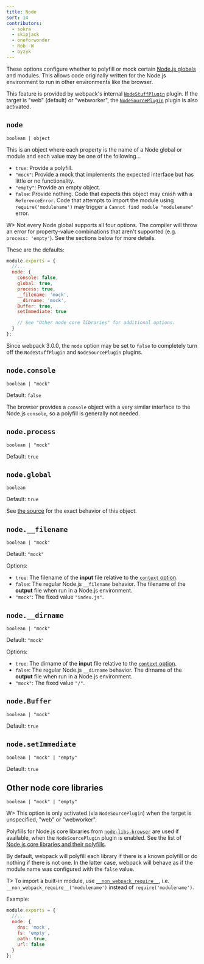 ```yaml
---
title: Node
sort: 14
contributors:
  - sokra
  - skipjack
  - oneforwonder
  - Rob--W
  - byzyk
---
```


These options configure whether to polyfill or mock certain [Node.js globals](https://nodejs.org/docs/latest/api/globals.html) and modules. This allows code originally written for the Node.js environment to run in other environments like the browser.

This feature is provided by webpack's internal [`NodeStuffPlugin`](https://github.com/webpack/webpack/blob/master/lib/NodeStuffPlugin.js) plugin. If the target is "web" (default) or "webworker", the [`NodeSourcePlugin`](https://github.com/webpack/webpack/blob/master/lib/node/NodeSourcePlugin.js) plugin is also activated.


## `node`

`boolean | object`

This is an object where each property is the name of a Node global or module and each value may be one of the following...

- `true`: Provide a polyfill.
- `"mock"`: Provide a mock that implements the expected interface but has little or no functionality.
- `"empty"`: Provide an empty object.
- `false`: Provide nothing. Code that expects this object may crash with a `ReferenceError`. Code that attempts to import the module using `require('modulename')` may trigger a `Cannot find module "modulename"` error.

W> Not every Node global supports all four options. The compiler will throw an error for property-value combinations that aren't supported (e.g. `process: 'empty'`). See the sections below for more details.

These are the defaults:

```js
module.exports = {
  //...
  node: {
    console: false,
    global: true,
    process: true,
    __filename: 'mock',
    __dirname: 'mock',
    Buffer: true,
    setImmediate: true

    // See "Other node core libraries" for additional options.
  }
};
```

Since webpack 3.0.0, the `node` option may be set to `false` to completely turn off the `NodeStuffPlugin` and `NodeSourcePlugin` plugins.


## `node.console`

`boolean | "mock"`

Default: `false`

The browser provides a `console` object with a very similar interface to the Node.js `console`, so a polyfill is generally not needed.


## `node.process`

`boolean | "mock"`

Default: `true`


## `node.global`

`boolean`

Default: `true`

See [the source](https://github.com/webpack/webpack/blob/master/buildin/global.js) for the exact behavior of this object.


## `node.__filename`

`boolean | "mock"`

Default: `"mock"`

Options:

- `true`: The filename of the __input__ file relative to the [`context` option](https://webpack.js.org/configuration/entry-context/#context).
- `false`: The regular Node.js `__filename` behavior. The filename of the __output__ file when run in a Node.js environment.
- `"mock"`: The fixed value `"index.js"`.


## `node.__dirname`

`boolean | "mock"`

Default: `"mock"`

Options:

- `true`: The dirname of the __input__ file relative to the [`context` option](https://webpack.js.org/configuration/entry-context/#context).
- `false`: The regular Node.js `__dirname` behavior. The dirname of the __output__ file when run in a Node.js environment.
- `"mock"`: The fixed value `"/"`.


## `node.Buffer`

`boolean | "mock"`

Default: `true`


## `node.setImmediate`

`boolean | "mock" | "empty"`

Default: `true`


## Other node core libraries

`boolean | "mock" | "empty"`

W> This option is only activated (via `NodeSourcePlugin`) when the target is unspecified, "web" or "webworker".

Polyfills for Node.js core libraries from [`node-libs-browser`](https://github.com/webpack/node-libs-browser) are used if available, when the `NodeSourcePlugin` plugin is enabled. See the list of [Node.js core libraries and their polyfills](https://github.com/webpack/node-libs-browser#readme).

By default, webpack will polyfill each library if there is a known polyfill or do nothing if there is not one. In the latter case, webpack will behave as if the module name was configured with the `false` value.

T> To import a built-in module, use [`__non_webpack_require__`](/api/module-variables/#__non_webpack_require__-webpack-specific-), i.e. `__non_webpack_require__('modulename')` instead of `require('modulename')`.

Example:

```js
module.exports = {
  //...
  node: {
    dns: 'mock',
    fs: 'empty',
    path: true,
    url: false
  }
};
```
